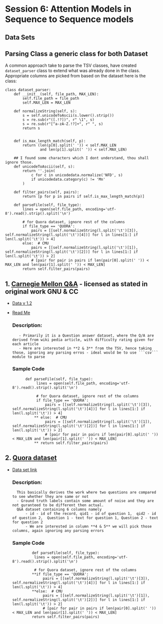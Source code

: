 # Session 6: Attention Models in Sequence to Sequence models

## Data Sets

## Parsing Class a generic class for both Dataset
A common approach take to parse the TSV classes, have created ```dataset_parser``` class to extend what was already done in the class. Appropriate columns are picked from based on the dataset here is the class:
```
class dataset_parser:
    def __init__(self, file_path, MAX_LEN):
        self.file_path = file_path
        self.MAX_LEN = MAX_LEN

    def normalizeString(self, s):
        s = self.unicodeToAscii(s.lower().strip())
        s = re.sub(r"([.!?])", r" \1", s)
        s = re.sub(r"[^a-zA-Z.!?]+", r" ", s)
        return s


    def is_max_length_match(self, p):
        return (len(p[0].split(' ')) < self.MAX_LEN
                and len(p[1].split(' ')) < self.MAX_LEN)

    ## I found some characters which I dont understand, thou shall ignore those.
    def unicodeToAscii(self, s):
        return ''.join(
            c for c in unicodedata.normalize('NFD', s)
            if unicodedata.category(c) != 'Mn'
        )

    def filter_pairs(self, pairs):
        return [p for p in pairs if self.is_max_length_match(p)]

    def parseFile(self, file_type):
        lines = open(self.file_path, encoding='utf-8').read().strip().split('\n')

        # for Quora dataset, ignore rest of the columns
        if file_type == 'QUORA':
            pairs = [[self.normalizeString(l.split('\t')[3]), self.normalizeString(l.split('\t')[4])] for l in lines[1:] if len(l.split('\t')) > 4]
        else:  # CMU
            pairs = [[self.normalizeString(l.split('\t')[1]), self.normalizeString(l.split('\t')[2])] for l in lines[1:] if len(l.split('\t')) > 2]
            # [pair for pair in pairs if len(pair[0].split(' ')) < MAX_LEN and len(pair[1].split(' ')) < MAX_LEN]
        return self.filter_pairs(pairs)
  ```

## 1. [Carnegie Mellon Q&A](http://www.cs.cmu.edu/~ark/QA-data/) - licensed as stated in original work GNU & CC ##
>
- [Data v 1.2](http://www.cs.cmu.edu/~ark/QA-data/data/Question_Answer_Dataset_v1.2.tar.gz)
- [Read Me](http://www.cs.cmu.edu/~ark/QA-data/data/README.v1.2)
   
    ### Description: 
         - Primarily it is a Question answer dataset, where the Q/A are derived from wiki pedia article, with difficulty rating given for each article
         - Here are interested in **2 & 3** from the TSV, hence taking those, ignoring any parsing erros - ideal would be to use ```csv``` module to parse
     ### Sample Code
     ```
           def parseFile(self, file_type):
                lines = open(self.file_path, encoding='utf-8').read().strip().split('\n')

                # for Quora dataset, ignore rest of the columns
                if file_type == 'QUORA':
                    pairs = [[self.normalizeString(l.split('\t')[3]), self.normalizeString(l.split('\t')[4])] for l in lines[1:] if len(l.split('\t')) > 4]
               ** else:  # CMU
                    pairs = [[self.normalizeString(l.split('\t')[1]), self.normalizeString(l.split('\t')[2])] for l in lines[1:] if len(l.split('\t')) > 2]
                    # [pair for pair in pairs if len(pair[0].split(' ')) < MAX_LEN and len(pair[1].split(' ')) < MAX_LEN]
               ** return self.filter_pairs(pairs)
     ```
    
 ## 2. [Quora dataset](https://quoradata.quora.com/First-Quora-Dataset-Release-Question-Pairs) ##
>
- [Data set link](http://qim.fs.quoracdn.net/quora_duplicate_questions.tsv) 
    
    ### Description: 
        This basically derives the work where two questions are compared to see whether they are same or not
        - Ground truth labels contain some amount of noise and they are not guranteed to be different then actual.
        Q&A dataset containing 6 columns namely
            - id - id of the record, qid1 - id of question 1,  qid2 - id of question 2,  Question 1 - text for question 1, Question 2 - text for question 2
            - We are interested in column **4 & 5** we will pick those columns, again ignoring any parsing errors
         
         
         
     ### Sample Code
               def parseFile(self, file_type):
                lines = open(self.file_path, encoding='utf-8').read().strip().split('\n')

                # for Quora dataset, ignore rest of the columns
               **if file_type == 'QUORA':
                    pairs = [[self.normalizeString(l.split('\t')[3]), self.normalizeString(l.split('\t')[4])] for l in lines[1:] if len(l.split('\t')) > 4]
               **else:  # CMU
                    pairs = [[self.normalizeString(l.split('\t')[1]), self.normalizeString(l.split('\t')[2])] for l in lines[1:] if len(l.split('\t')) > 2]
                    # [pair for pair in pairs if len(pair[0].split(' ')) < MAX_LEN and len(pair[1].split(' ')) < MAX_LEN]
               return self.filter_pairs(pairs)
          
            
            
